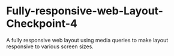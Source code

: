 # Fully-responsive-web-Layout-Checkpoint-4
A fully responsive web layout using media queries to make layout responsive to various screen sizes.
